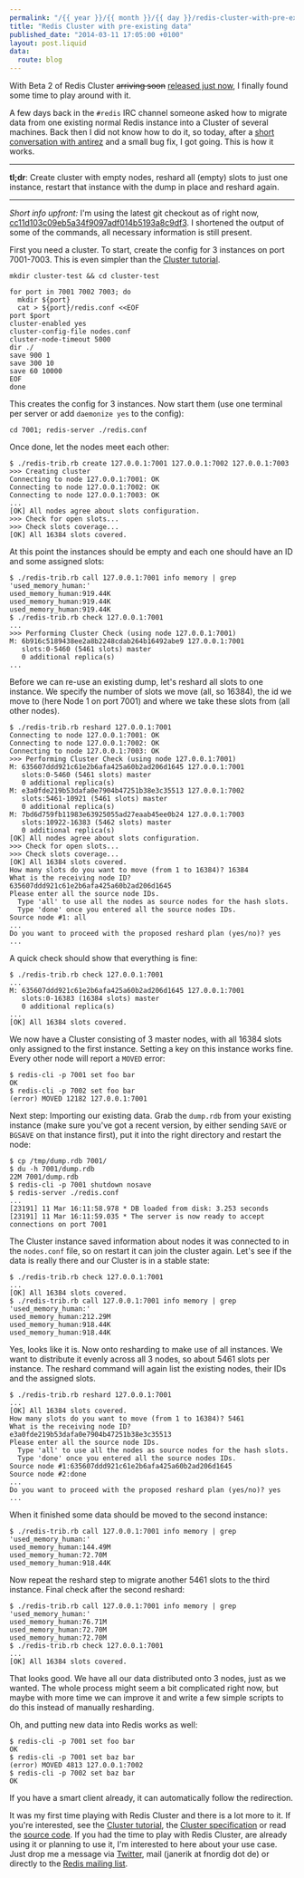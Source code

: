 ```yaml
---
permalink: "/{{ year }}/{{ month }}/{{ day }}/redis-cluster-with-pre-existing-data"
title: "Redis Cluster with pre-existing data"
published_date: "2014-03-11 17:05:00 +0100"
layout: post.liquid
data:
  route: blog
---
```

With Beta 2 of Redis Cluster <del>arriving soon</del> [released just now][cluster-beta2], I finally found some time to play around with it.

A few days back in the `#redis` IRC channel someone asked how to migrate data from one existing normal Redis instance into a Cluster of several machines.
Back then I did not know how to do it, so today, after a [short conversation with antirez][twitter-conv] and a small bug fix, I got going. This is how it works.

------

**tl;dr**: Create cluster with empty nodes, reshard all (empty) slots to just one instance, restart that instance with the dump in place and reshard again.

------

*Short info upfront:* I'm using the latest git checkout as of right now, [cc11d103c09eb5a34f9097adf014b5193a8c9df3][redis-git-checkout]. I shortened the output of some of the commands, all necessary information is still present.

First you need a cluster. To start, create the config for 3 instances on port 7001-7003. This is even simpler than the [Cluster tutorial][].

~~~shell
mkdir cluster-test && cd cluster-test

for port in 7001 7002 7003; do
  mkdir ${port}
  cat > ${port}/redis.conf <<EOF
port $port
cluster-enabled yes
cluster-config-file nodes.conf
cluster-node-timeout 5000
dir ./
save 900 1
save 300 10
save 60 10000
EOF
done
~~~

This creates the config for 3 instances. Now start them (use one terminal per server or add `daemonize yes` to the config):

~~~shell
cd 7001; redis-server ./redis.conf
~~~

Once done, let the nodes meet each other:

~~~shell
$ ./redis-trib.rb create 127.0.0.1:7001 127.0.0.1:7002 127.0.0.1:7003
>>> Creating cluster
Connecting to node 127.0.0.1:7001: OK
Connecting to node 127.0.0.1:7002: OK
Connecting to node 127.0.0.1:7003: OK
...
[OK] All nodes agree about slots configuration.
>>> Check for open slots...
>>> Check slots coverage...
[OK] All 16384 slots covered.
~~~

At this point the instances should be empty and each one should have an ID and some assigned slots:

~~~shell
$ ./redis-trib.rb call 127.0.0.1:7001 info memory | grep 'used_memory_human:'  
used_memory_human:919.44K
used_memory_human:919.44K
used_memory_human:919.44K
$ ./redis-trib.rb check 127.0.0.1:7001
...
>>> Performing Cluster Check (using node 127.0.0.1:7001)
M: 6b916c5189438ee2a8b2248cdab264b16492abe9 127.0.0.1:7001
   slots:0-5460 (5461 slots) master
   0 additional replica(s)
...
~~~

Before we can re-use an existing dump, let's reshard all slots to one instance.
We specify the number of slots we move (all, so 16384), the id we move to (here Node 1 on port 7001) and where we take these slots from (all other nodes).

~~~shell
$ ./redis-trib.rb reshard 127.0.0.1:7001
Connecting to node 127.0.0.1:7001: OK
Connecting to node 127.0.0.1:7002: OK
Connecting to node 127.0.0.1:7003: OK
>>> Performing Cluster Check (using node 127.0.0.1:7001)
M: 635607ddd921c61e2b6afa425a60b2ad206d1645 127.0.0.1:7001
   slots:0-5460 (5461 slots) master
   0 additional replica(s)
M: e3a0fde219b53dafa0e7904b47251b38e3c35513 127.0.0.1:7002
   slots:5461-10921 (5461 slots) master
   0 additional replica(s)
M: 7bd6d759fb11983e63925055ad27eaab45ee0b24 127.0.0.1:7003
   slots:10922-16383 (5462 slots) master
   0 additional replica(s)
[OK] All nodes agree about slots configuration.
>>> Check for open slots...
>>> Check slots coverage...
[OK] All 16384 slots covered.
How many slots do you want to move (from 1 to 16384)? 16384
What is the receiving node ID? 635607ddd921c61e2b6afa425a60b2ad206d1645
Please enter all the source node IDs.
  Type 'all' to use all the nodes as source nodes for the hash slots.
  Type 'done' once you entered all the source nodes IDs.
Source node #1: all
...
Do you want to proceed with the proposed reshard plan (yes/no)? yes
...
~~~

A quick check should show that everything is fine:

~~~shell
$ ./redis-trib.rb check 127.0.0.1:7001
...
M: 635607ddd921c61e2b6afa425a60b2ad206d1645 127.0.0.1:7001
   slots:0-16383 (16384 slots) master
   0 additional replica(s)
...
[OK] All 16384 slots covered.
~~~

We now have a Cluster consisting of 3 master nodes, with all 16384 slots only assigned to the first instance. Setting a key on this instance works fine. Every other node will report a `MOVED` error:

~~~shell
$ redis-cli -p 7001 set foo bar
OK
$ redis-cli -p 7002 set foo bar
(error) MOVED 12182 127.0.0.1:7001
~~~

Next step: Importing our existing data. Grab the `dump.rdb` from your existing instance (make sure you've got a recent version, by either sending `SAVE` or `BGSAVE` on that instance first), put it into the right directory and restart the node:

~~~shell
$ cp /tmp/dump.rdb 7001/
$ du -h 7001/dump.rdb
22M	7001/dump.rdb
$ redis-cli -p 7001 shutdown nosave
$ redis-server ./redis.conf
...
[23191] 11 Mar 16:11:58.978 * DB loaded from disk: 3.253 seconds
[23191] 11 Mar 16:11:59.035 * The server is now ready to accept connections on port 7001
~~~

The Cluster instance saved information about nodes it was connected to in the `nodes.conf` file, so on restart it can join the cluster again.
Let's see if the data is really there and our Cluster is in a stable state:

~~~shell
$ ./redis-trib.rb check 127.0.0.1:7001
...
[OK] All 16384 slots covered.
$ ./redis-trib.rb call 127.0.0.1:7001 info memory | grep 'used_memory_human:'
used_memory_human:212.29M
used_memory_human:918.44K
used_memory_human:918.44K
~~~

Yes, looks like it is. Now onto resharding to make use of all instances. We want to distribute it evenly across all 3 nodes, so about 5461 slots per instance.
The reshard command will again list the existing nodes, their IDs and the assigned slots.

~~~shell
$ ./redis-trib.rb reshard 127.0.0.1:7001
...
[OK] All 16384 slots covered.
How many slots do you want to move (from 1 to 16384)? 5461
What is the receiving node ID? e3a0fde219b53dafa0e7904b47251b38e3c35513
Please enter all the source node IDs.
  Type 'all' to use all the nodes as source nodes for the hash slots.
  Type 'done' once you entered all the source nodes IDs.
Source node #1:635607ddd921c61e2b6afa425a60b2ad206d1645
Source node #2:done
...
Do you want to proceed with the proposed reshard plan (yes/no)? yes
...
~~~

When it finished some data should be moved to the second instance:

~~~shell
$ ./redis-trib.rb call 127.0.0.1:7001 info memory | grep 'used_memory_human:'
used_memory_human:144.49M
used_memory_human:72.70M
used_memory_human:918.44K
~~~

Now repeat the reshard step to migrate another 5461 slots to the third instance.
Final check after the second reshard:

~~~shell
$ ./redis-trib.rb call 127.0.0.1:7001 info memory | grep 'used_memory_human:'
used_memory_human:76.71M
used_memory_human:72.70M
used_memory_human:72.70M
$ ./redis-trib.rb check 127.0.0.1:7001                                  
...
[OK] All 16384 slots covered.
~~~

That looks good. We have all our data distributed onto 3 nodes, just as we wanted. The whole process might seem a bit complicated right now, but maybe with more time we can improve it and write a few simple scripts to do this instead of manually resharding.

Oh, and putting new data into Redis works as well:

~~~shell
$ redis-cli -p 7001 set foo bar    
OK
$ redis-cli -p 7001 set baz bar
(error) MOVED 4813 127.0.0.1:7002
$ redis-cli -p 7002 set baz bar
OK
~~~

If you have a smart client already, it can automatically follow the redirection.

It was my first time playing with Redis Cluster and there is a lot more to it.
If you're interested, see the [Cluster tutorial], the [Cluster specification] or read the [source code][cluster source].
If you had the time to play with Redis Cluster, are already using it or planning to use it, I'm interested to here about your use case. Just drop me a message via [Twitter][], mail (janerik at fnordig dot de) or directly to the [Redis mailing list][redis-ml].

[redis-git-checkout]: https://github.com/antirez/redis/commit/cc11d103c09eb5a34f9097adf014b5193a8c9df3
[twitter-conv]: https://twitter.com/badboy_/status/443376731932864512
[Cluster tutorial]: http://redis.io/topics/cluster-tutorial
[Cluster specification]: http://redis.io/topics/cluster-spec
[cluster source]: https://github.com/antirez/redis/blob/unstable/src/cluster.c
[redis-ml]: https://groups.google.com/forum/#!forum/redis-db
[twitter]: http://twitter.com/badboy_
[cluster-beta2]: https://groups.google.com/forum/#!msg/redis-db/qaVm3WNYCpw/TaTVorkmlM8J

